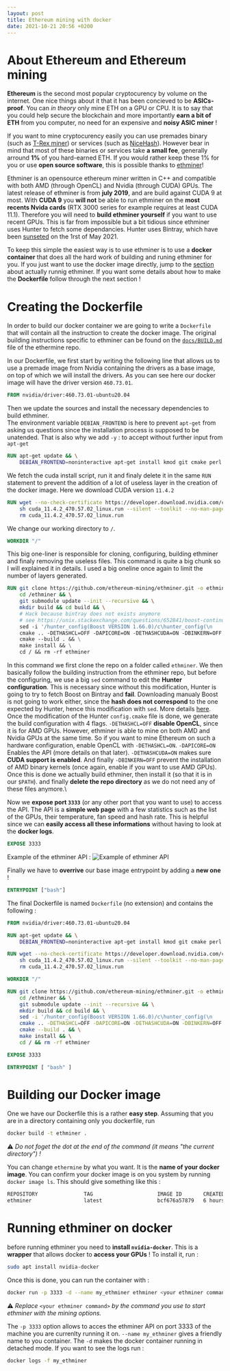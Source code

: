 ```yaml
---
layout: post
title: Ethereum mining with docker
date: 2021-10-21 20:56 +0200
---
```

# About Ethereum and Ethereum mining

**Ethereum** is the second most popular cryptocurency by volume on the internet. One nice things about it that it has been concieved to be **ASICs-proof**. You can _in theory_ only mine ETH on a GPU or CPU. It is to say that you could help secure the blockchain and more importantly **earn a bit of ETH** from you computer, no need for an expensive and **noisy ASIC miner** !

If you want to mine cryptocurency easily you can use premades binary (such as [T-Rex miner](https://trex-miner.com/)) or services (such as [NiceHash](https://www.nicehash.com/)). However bear in mind that most of these binaries or services take **a small fee**, generally arround **1%** of you hard-earned ETH. If you would rather keep these 1% for you or use **open source software**, this is possible thanks to [ethminer](https://github.com/ethereum-mining/ethminer)!

Ethminer is an opensource ethereum miner written in C++ and compatible with both AMD (through OpenCL) and Nvidia (through CUDA) GPUs. The latest release of ethminer is from **july 2019**, and are build against CUDA 9 at most. With **CUDA 9** you **will not** be able to run ethminer on the **most recents Nvida cards** (RTX 3000 series for example requires at least CUDA 11.1). Therefore you will need to **build ethminer yourself** if you want to use recent GPUs. This is far from impossible but a bit tidious since ethminer uses Hunter to fetch some dependancies. Hunter uses Bintray, which have been [sunseted](https://jfrog.com/blog/into-the-sunset-bintray-jcenter-gocenter-and-chartcenter/) on the 1rst of May 2021.

To keep this simple the easiest way is to use ethminer is to use a **docker container** that does all the hard work of building and runing ethminer for you. If you just want to use the docker image directly, jump to the [section](#running) about actually runnig ethminer. If you want some details about how to make the **Dockerfile** follow through the next section !

# Creating the Dockerfile

In order to build our docker container we are going to write a `Dockerfile`  that will contain all the instruction to create the docker image. The original building instructions specific to ethminer can be found on the [`docs/BUILD.md`](https://github.com/ethereum-mining/ethminer/blob/master/docs/BUILD.md) file of the ethermine repo.

In our Dockerfile, we first start by writing the following line that allows us to use a premade image from Nvidia containing the drivers as a base image, on top of which we will install the drivers. As you can see here our docker image will have the driver version `460.73.01`.

```Dockerfile
FROM nvidia/driver:460.73.01-ubuntu20.04
```
Then we update the sources and install the necessary dependencies to build ethminer.\
The environment variable `DEBIAN_FRONTEND` is here to prevent `apt-get` from asking us questions since the installation process is supposed to be unatended. That is also why we add `-y` : to accept without further input from `apt-get`
```Dockerfile
RUN apt-get update && \
    DEBIAN_FRONTEND=noninteractive apt-get install kmod git cmake perl gcc g++ wget --no-install-recommends -yq
```

We fetch the cuda install script, run it and finaly delete it in the same `RUN` statement to prevent the addition of a lot of useless layer in the creation of the docker image. Here we download CUDA version `11.4.2`
```Dockerfile
RUN wget --no-check-certificate https://developer.download.nvidia.com/compute/cuda/11.4.2/local_installers/cuda_11.4.2_470.57.02_linux.run && \
    sh cuda_11.4.2_470.57.02_linux.run --silent --toolkit --no-man-page --no-opengl-libs && \
    rm cuda_11.4.2_470.57.02_linux.run 
```
We change our working directory to `/`.
```Dockerfile
WORKDIR "/"
```

This big one-liner is responsible for cloning, configuring, building ethminer and finaly removing the useless files. This command is quite a big chunk so I will explained it in details. I used a big oneline once again to limit the number of layers generated.
```Dockerfile
RUN git clone https://github.com/ethereum-mining/ethminer.git -o ethminer && \
    cd /ethminer && \
    git submodule update --init --recursive && \
    mkdir build && cd build && \
    # Hack because bintray does not exists anymore
    # see https://unix.stackexchange.com/questions/652841/boost-continually-fails-to-download-while-using-cmake-for-ethminer
    sed -i '/hunter_config(Boost VERSION 1.66.0)/c\hunter_config(\n     Boost\n     VERSION 1.66.0_new_url\n     SHA1 f0b20d2d9f64041e8e7450600de0267244649766\n     URL https://boostorg.jfrog.io/artifactory/main/release/1.66.0/source/boost_1_66_0.tar.gz\ )' /ethminer/cmake/Hunter/config.cmake && \
    cmake .. -DETHASHCL=OFF -DAPICORE=ON -DETHASHCUDA=ON -DBINKERN=OFF && \
    cmake --build . && \
    make install && \
    cd / && rm -rf ethminer
```
In this command we first clone the repo on a folder called `ethminer`. We then basically follow the building instruction from the ethminer repo, but before the configuring, we use a big `sed` command to edit the **Hunter configuration**. This is necessary since without this modification, Hunter is going to try to fetch Boost on Bintray and **fail**. Downloading manualy Boost is not going to work either, since the **hash does not correspond** to the one expected by Hunter, hence this modification with `sed`. More details [here](https://unix.stackexchange.com/questions/652841/boost-continually-fails-to-download-while-using-cmake-for-ethminer).\
Once the modification of the Hunter `config.cmake` file is done, we generate the build configuration with 4 flags. `-DETHASHCL=OFF` **disable OpenCL**, since it is for AMD GPUs. However, ethminer is able to mine on both AMD and Nvidia GPUs at the same time. So if you want to mine Ethereum on such a hardware configuration, enable OpenCL with `-DETHASHCL=ON`. `-DAPICORE=ON` Enables the API (more details on that later). `-DETHASHCUDA=ON` makes sure **CUDA support is enabled**. And finally `-DBINKERN=OFF` prevent the installation of AMD binary kernels (once again, enable if you want to use AMD GPUs).\
Once this is done we actually build ethminer, then install it (so that it is in our `$PATH`). and finally **delete the repo directory** as we do not need any of these files anymore.\

Now we **expose port `3333`** (or any other port that you want to use) to access the API. The API is a **simple web page** with a few statistics such as the list of the GPUs, their temperature, fan speed and hash rate. This is helpful since we can **easily access all these informations** without having to look at the **docker logs**.
```Dockerfile
EXPOSE 3333
```
Example of the ethminer API :
<img alt="Example of ethminer API" class="img-fluid rounded " src="{{ site.baseurl }}/assets/img/blog/ethminer_api_example.png" data-zoomable>

Finally we have to **overrive** our base image entrypoint by adding a **new one** !
```Dockerfile
ENTRYPOINT ["bash"]
```

The final Dockerfile is named `Dockerfile` (no extension) and contains the following :
```Dockerfile
FROM nvidia/driver:460.73.01-ubuntu20.04

RUN apt-get update && \
    DEBIAN_FRONTEND=noninteractive apt-get install kmod git cmake perl gcc g++ wget --no-install-recommends -yq

RUN wget --no-check-certificate https://developer.download.nvidia.com/compute/cuda/11.4.2/local_installers/cuda_11.4.2_470.57.02_linux.run && \
    sh cuda_11.4.2_470.57.02_linux.run --silent --toolkit --no-man-page --no-opengl-libs && \
    rm cuda_11.4.2_470.57.02_linux.run 

WORKDIR "/"

RUN git clone https://github.com/ethereum-mining/ethminer.git -o ethminer && \
    cd /ethminer && \
    git submodule update --init --recursive && \
    mkdir build && cd build && \
    sed -i '/hunter_config(Boost VERSION 1.66.0)/c\hunter_config(\n     Boost\n     VERSION 1.66.0_new_url\n     SHA1 f0b20d2d9f64041e8e7450600de0267244649766\n     URL https://boostorg.jfrog.io/artifactory/main/release/1.66.0/source/boost_1_66_0.tar.gz\ )' /ethminer/cmake/Hunter/config.cmake && \
    cmake .. -DETHASHCL=OFF -DAPICORE=ON -DETHASHCUDA=ON -DBINKERN=OFF && \
    cmake --build . && \
    make install && \
    cd / && rm -rf ethminer

EXPOSE 3333

ENTRYPOINT [ "bash" ]
```

# Building our Docker image

One we have our Dockerfile this is a rather **easy step**. Assuming that you are in a directory containing only you dockerfile, run
```bash
docker build -t ethminer .
```
⚠️ _Do not foget the dot at the end of the command (it means "the current directory") !_

You can change `ethermine` by what you want. It is the **name of your docker image**. You can confirm your docker image is on you system by running `docker image ls`. This should give something like this :
```bash
REPOSITORY               TAG                     IMAGE ID       CREATED        SIZE
ethminer                 latest                  bcf676a57879   6 hours ago    7.15GB
```

<!--RUN echo "# Setup to use less energy\n \
# Set persistent mode\n \
nvidia-smi -pm 1\n \
# set power limit to 60 for GPU 1 : GTX 1060\n \
nvidia-smi -i 1 -pl 60\n \
# set power limit to 120 for GPU 0 : RTX 3070\n \
nvidia-smi -i 0 -pl 120\n \
# Start mining\n \
ethminer --HWMON 2 -P stratum1+ssl://0x29c3765d6026337a0Bc9b95Bf4Dd3308F4217e20@eu1.ethermine.org:5555 --api-port 3333\n \
" > mining.sh
ENTRYPOINT [ "bash", "mining.sh" ]
# ENTRYPOINT [ "bash" ] -->

# Running ethminer on docker <a name="running"></a>

before running ethminer you need to **install `nvidia-docker`**. This is a **wrapper** that allows docker to **access your GPUs** ! To install it, run :
```bash
sudo apt install nvidia-docker
```
Once this is done, you can run the container with :
```bash
docker run -p 3333 -d --name my_ethminer ethminer <your ethminer command>
```
⚠️ _Replace_ `<your ethminer command>` _by the command you use to start ethminer with the mining options._

The `-p 3333` option allows to acces the ethminer API on port 3333 of the machine you are currenlty running it on. `--name my_ethminer` gives a friendly name to you container. The `-d` makes the docker container running in detached mode. If you want to see the logs run :

```bash
docker logs -f my_ethminer
```